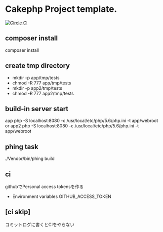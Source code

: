 # Cakephp Project template.
[![Circle CI](https://circleci.com/gh/mongorian-chop/cake-template.svg?style=svg)](https://circleci.com/gh/mongorian-chop/cake-template)

## composer install
composer install

## create tmp directory
- mkdir -p app/tmp/tests
- chmod -R 777 app/tmp/tests
- mkdir -p app2/tmp/tests
- chmod -R 777 app2/tmp/tests

## build-in server start
app
    php -S localhost:8080 -c /usr/local/etc/php/5.6/php.ini -t app/webroot
        or
app2
    php -S localhost:8080 -c /usr/local/etc/php/5.6/php.ini -t app/webroot

## phing task
./Vendor/bin/phing build

## ci
githubでPersonal access tokensを作る
- Environment variables
    GITHUB_ACCESS_TOKEN

## [ci skip]
コミットログに書くとCIをやらない
